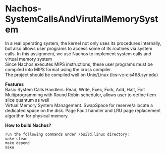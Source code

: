 # Nachos-SystemCallsAndVirutalMemorySystem
In a real operating system, the kernel not only uses its procedures internally, but also allows user programs
to access some of its routines via system calls. In this assignment, we use Nachos to implement system
calls and virtual memory system 
<br /> Since Nachos executes MIPS instructions, these user programs must be compiled into MIPS
format using the cross compiler. 
<br />The project should be compiled well on Unix/Linux (lcs-vc-cis468.syr.edu)


<b>Features</b>
<br /> Basic System Calls Handlers: Read, Write, Exec, Fork, Add, Halt, Exit
<br /> Multiprogramming with Round Robin scheduler, allows user to define tiem slice quantum as well
<br /> Virtual Memory System Management. SwapSpace for reserve/allocate a dedicated space on the disk. Page Fault handler and LRU page replacement algorithm for physical memory.


<p><b>How to build Nachos?</p></b>
<pre><code>run the following commands under /build.linux directory:
make clean
make depend
make
</code></pre>